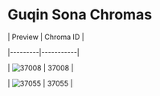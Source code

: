 # Guqin Sona Chromas


| Preview | Chroma ID |

|---------|-----------|

| ![37008](https://raw.communitydragon.org/latest/plugins/rcp-be-lol-game-data/global/default/v1/champion-chroma-images/37/37008.png) | 37008 |

| ![37055](https://raw.communitydragon.org/latest/plugins/rcp-be-lol-game-data/global/default/v1/champion-chroma-images/37/37055.png) | 37055 |